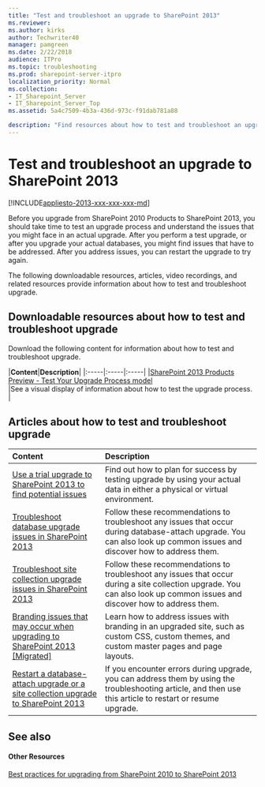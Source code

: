 ```yaml
---
title: "Test and troubleshoot an upgrade to SharePoint 2013"
ms.reviewer: 
ms.author: kirks
author: Techwriter40
manager: pamgreen
ms.date: 2/22/2018
audience: ITPro
ms.topic: troubleshooting
ms.prod: sharepoint-server-itpro
localization_priority: Normal
ms.collection:
- IT_Sharepoint_Server
- IT_Sharepoint_Server_Top
ms.assetid: 5a4c7509-4b3a-436d-973c-f91dab781a88

description: "Find resources about how to test and troubleshoot an upgrade from SharePoint 2010 Products to SharePoint 2013."
---
```


# Test and troubleshoot an upgrade to SharePoint 2013

[!INCLUDE[appliesto-2013-xxx-xxx-xxx-md](../includes/appliesto-2013-xxx-xxx-xxx-md.md)] 
  
Before you upgrade from SharePoint 2010 Products to SharePoint 2013, you should take time to test an upgrade process and understand the issues that you might face in an actual upgrade. After you perform a test upgrade, or after you upgrade your actual databases, you might find issues that have to be addressed. After you address issues, you can restart the upgrade to try again.
  
The following downloadable resources, articles, video recordings, and related resources provide information about how to test and troubleshoot upgrade.
  
## Downloadable resources about how to test and troubleshoot upgrade

Download the following content for information about how to test and troubleshoot upgrade.
  
|**Content**|**Description**|
|:-----|:-----|:-----|
|[SharePoint 2013 Products Preview - Test Your Upgrade Process model](https://go.microsoft.com/fwlink/?LinkId=252098) <br/> |See a visual display of information about how to test the upgrade process.  <br/> |
   
## Articles about how to test and troubleshoot upgrade

  
|**Content**|**Description**|
|:-----|:-----|
|[Use a trial upgrade to SharePoint 2013 to find potential issues](/previous-versions/office/sharepoint-server-2010/cc262155(v=office.14)) <br/> |Find out how to plan for success by testing upgrade by using your actual data in either a physical or virtual environment.  <br/> |
|[Troubleshoot database upgrade issues in SharePoint 2013](/previous-versions/office/sharepoint-server-2010/cc262967(v=office.14)) <br/> |Follow these recommendations to troubleshoot any issues that occur during database-attach upgrade. You can also look up common issues and discover how to address them.  <br/> |
|[Troubleshoot site collection upgrade issues in SharePoint 2013](troubleshoot-site-collection-upgrade-issues-in-sharepoint-2013.md) <br/> |Follow these recommendations to troubleshoot any issues that occur during a site collection upgrade. You can also look up common issues and discover how to address them.  <br/> |
|[Branding issues that may occur when upgrading to SharePoint 2013 [Migrated]](/SharePoint/upgrade-and-update/branding-issues-that-may-occur-when-upgrading-to-sharepoint-2013) <br/> |Learn how to address issues with branding in an upgraded site, such as custom CSS, custom themes, and custom master pages and page layouts.  <br/> |
|[Restart a database-attach upgrade or a site collection upgrade to SharePoint 2013](restart-a-database-attach-upgrade-or-a-site-collection-upgrade-to-sharepoint-201.md) <br/> |If you encounter errors during upgrade, you can address them by using the troubleshooting article, and then use this article to restart or resume upgrade.  <br/> |
   
## See also

#### Other Resources

[Best practices for upgrading from SharePoint 2010 to SharePoint 2013](best-practices-for-upgrading-from-sharepoint-2010-to-sharepoint-2013.md)

